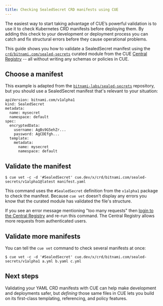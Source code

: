 ```yaml
---
title: Checking SealedSecret CRD manifests using CUE
---
```


The easiest way to start taking advantage of CUE’s powerful validation is to
use it to check Kubernetes CRD manifests before deploying them. By adding this
check to your development or deployment process you can catch and fix
structural errors before they cause operational problems.

This guide shows you how to validate a SealedSecret manifest using the
[`crd/bitnami.com/sealed-secrets`](../curated-module-crd-sealed-secrets.md)
curated module from the CUE [Central Registry](/products/central-registry) --
all without writing any schemas or policies in CUE.

## Choose a manifest

This example is adapted from the
[`bitnami-labs/sealed-secrets`](https://github.com/bitnami-labs/sealed-secrets)
repository, but you should use a SealedSecret manifest that's relevant to your situation:

``` { .yaml title="manifest.yaml" }
apiVersion: bitnami.com/v1alpha1
kind: SealedSecret
metadata:
  name: mysecret
  namespace: default
spec:
  encryptedData:
    username: AgBs9G5ehZr...
    password: AgCDEfgh...
  template:
    metadata:
      name: mysecret
      namespace: default
```

## Validate the manifest

``` { .text title="TERMINAL" data-copy="cue vet -c -d &#39;#SealedSecret&#39; cue.dev/x/crd/bitnami.com/sealed-secrets/v1alpha1@latest manifest.yaml" }
$ cue vet -c -d '#SealedSecret' cue.dev/x/crd/bitnami.com/sealed-secrets/v1alpha1@latest manifest.yaml
```

This command uses the `#SealedSecret` definition from the
`v1alpha1` package to check the manifest.
Because `cue vet` doesn't display any errors
you know that the curated module has validated the file's structure.

If you see an error message mentioning "too many requests" then
[login to the Central Registry](../login-central-registry.md)
and re-run this command.
The Central Registry allows more requests from authenticated users.

## Validate more manifests

You can tell the `cue vet` command to check several manifests at once:

``` { .text title="TERMINAL" data-copy="cue vet -c -d &#39;#SealedSecret&#39; cue.dev/x/crd/bitnami.com/sealed-secrets/v1alpha1 a.yml b.yaml c.yml" }
$ cue vet -c -d '#SealedSecret' cue.dev/x/crd/bitnami.com/sealed-secrets/v1alpha1 a.yml b.yaml c.yml
```

## Next steps

Validating your YAML CRD manifests with CUE can help make development and
deployments safer, but *defining* those same files in CUE lets you build on its
first-class templating, referencing, and policy features.
